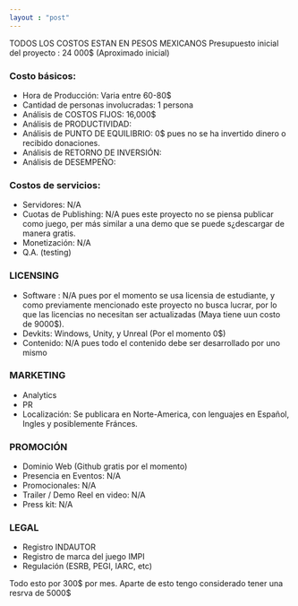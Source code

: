 ```yaml
---
layout : "post"
---
```

TODOS LOS COSTOS ESTAN EN PESOS MEXICANOS
Presupuesto inicial del proyecto : 24 000$ (Aproximado inicial)

### Costo básicos:
* Hora de Producción: Varia entre 60-80$
* Cantidad de personas involucradas: 1 persona
* Análisis de COSTOS FIJOS: 16,000$
* Análisis de PRODUCTIVIDAD:
* Análisis de PUNTO DE EQUILIBRIO: 0$ pues no se ha invertido dinero o recibido donaciones.
* Análisis de RETORNO DE INVERSIÓN:
* Análisis de DESEMPEÑO:
### Costos de servicios:
* Servidores: N/A
* Cuotas de Publishing: N/A pues este proyecto no se piensa publicar como juego, per más similar a una demo que se puede s¿descargar de manera gratis.
* Monetización: N/A
* Q.A. (testing)

### LICENSING
* Software : N/A pues por el momento se usa licensia de estudiante, y como previamente mencionado este proyecto no busca lucrar, por lo que las licencias no necesitan ser actualizadas (Maya tiene uun costo de 9000$).
* Devkits: Windows, Unity, y Unreal (Por el momento 0$)
* Contenido: N/A pues todo el contenido debe ser desarrollado por uno mismo

### MARKETING
* Analytics
* PR
* Localización: Se publicara en Norte-America, con lenguajes en Español, Ingles y posiblemente Fránces.

### PROMOCIÓN
* Dominio Web (Github gratis por el momento)
* Presencia en Eventos: N/A
* Promocionales: N/A
* Trailer / Demo Reel en video: N/A
* Press kit: N/A

### LEGAL
* Registro INDAUTOR
* Registro de marca del juego IMPI
* Regulación (ESRB, PEGI, IARC, etc)

Todo esto por 300$ por mes.
Aparte de esto tengo considerado tener una resrva de 5000$
